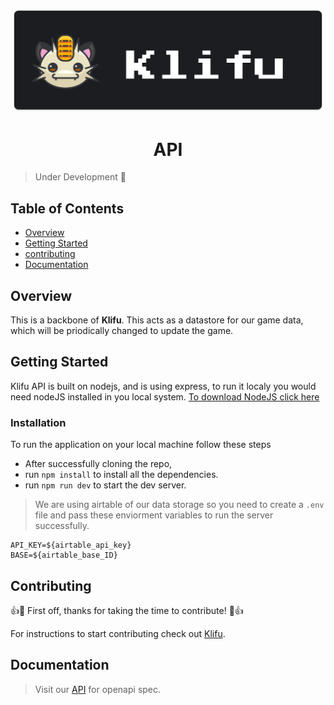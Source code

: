 <p align="center">
<img src="https://github.com/Klifu/klifu/blob/main/assets/banner-dark.png" alt="banner" width="500" />
<br>
<h1 align="center">API</h1>
</p>

> Under Development 🔨

## Table of Contents 
- [Overview](#overview)
- [Getting Started](#getting-started)
- [contributing](#contributing)
- [Documentation](#documentation)

## Overview
This is a backbone of **Klifu**. This acts as a datastore for our game data, which will be priodically changed to update the game.  

## Getting Started
Klifu API is built on nodejs, and is using express, to run it localy you would need nodeJS installed in you local system. [To download NodeJS click here](https://nodejs.org/en/download/)

### Installation 
To run the application on your local machine follow these steps
- After successfully cloning the repo, 
- run `npm install` to install all the dependencies. 
- run `npm run dev` to start the dev server. 

> We are using airtable of our data storage so you need to create a `.env` file and pass these enviorment variables to run the server successfully. 
```.env
API_KEY=${airtable_api_key}
BASE=${airtable_base_ID}
```

## Contributing 
👍🎉 First off, thanks for taking the time to contribute! 🎉👍

For instructions to start contributing check out [Klifu](https://github.com/klifu/klifu).


## Documentation 
> Visit our [API](https://klifu.deta.dev/) for openapi spec. 
